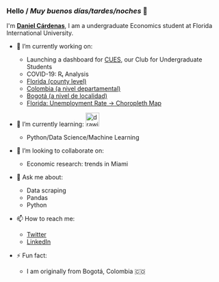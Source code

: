 ### Hello / _Muy buenos días/tardes/noches_ 👋

I'm [**Daniel Cárdenas**](https://danielcs88.github.io/index.html), I am a undergraduate Economics student at Florida International University.

- 🔭 I’m currently working on:
  * Launching a dashboard for [CUES](http://instagram.com/cuesatfiu), our Club for Undergraduate Students
  * COVID-19: Rₜ Analysis
   - [Florida (county level)](https://danielcs88.github.io/covid-19.html)
   - [Colombia (a nivel departamental)](https://danielcs88.github.io/Colombia%20R_t.html)
   - [Bogotá (a nivel de localidad)](https://danielcs88.github.io/Bogota_Rt.html)
  * [Florida: Unemployment Rate -> Choropleth Map](https://danielcs88.github.io/cues/flMay2020_unemp_map.html)
   

- 🌱 I’m currently learning:
  <img src="https://upload.wikimedia.org/wikipedia/commons/c/c3/Python-logo-notext.svg" alt="drawing" width="32"/>
  * Python/Data Science/Machine Learning

- 👯 I’m looking to collaborate on:
  * Economic research: trends in Miami

- 💬 Ask me about:
  * Data scraping
  * Pandas
  * Python

- 📫 How to reach me:
  * [Twitter](https://twitter.com/DanielCardenas_)
  * [LinkedIn](https://www.linkedin.com/in/danielcs88/)

- ⚡ Fun fact:
  * I am originally from Bogotá, Colombia 🇨🇴

<!-- - 😄 Pronouns: ...-->
<!--- 🤔 I’m looking for help with: -->
